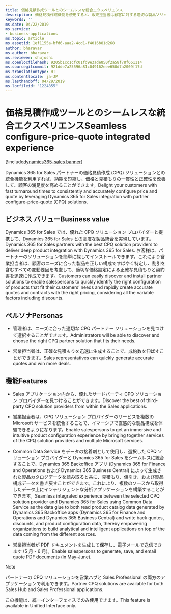 ```yaml
---
title: 価格見積作成ツールとのシームレスな統合エクスペリエンス
description: 価格見積作成機能を使用すると、販売担当者は顧客に対する適切な製品ソリューションを効率的にまとめて、それらの見積もりを出すことができます。
keywords: ''
ms.date: 04/22/2019
ms.service:
- business-applications
ms.topic: article
ms.assetid: 1ef1155a-bfd6-aaa2-4cd1-f4016b81d268
author: bharavar
ms.author: bharavar
ms.reviewer: shujoshi
ms.openlocfilehash: 9205b1cc1cfc01fd9e3ade850f2a58f78f661114
ms.sourcegitcommit: 921dde7a25596a81c049162eee650d7a2009f17d
ms.translationtype: HT
ms.contentlocale: ja-JP
ms.lasthandoff: 04/29/2019
ms.locfileid: "1224855"
---
```

#  <a name="seamless-configure-price-quote-integrated-experience"></a><span data-ttu-id="fd6f5-103">価格見積作成ツールとのシームレスな統合エクスペリエンス</span><span class="sxs-lookup"><span data-stu-id="fd6f5-103">Seamless configure-price-quote integrated experience</span></span> 
[!include[dynamics365-sales banner](../includes/dynamics365-sales.md)]





<span data-ttu-id="fd6f5-104">Dynamics 365 for Sales パートナーの価格見積作成 (CPQ) ソリューションとの統合機能を利用すれば、納期を短縮し、価格と見積もりの一貫性と正確性を改善して、顧客の満足度を高めることができます。</span><span class="sxs-lookup"><span data-stu-id="fd6f5-104">Delight your customers with fast turnaround times to consistently and accurately configure price and quote by leveraging Dynamics 365 for Sales integration with partner configure-price-quote (CPQ) solutions.</span></span>

## <a name="business-value"></a><span data-ttu-id="fd6f5-105">ビジネス バリュー</span><span class="sxs-lookup"><span data-stu-id="fd6f5-105">Business value</span></span> 

<span data-ttu-id="fd6f5-106">Dynamics 365 for Sales では、優れた CPQ ソリューション プロバイダーと提携して、Dynamics 365 for Sales との高度な製品統合を実現しています。</span><span class="sxs-lookup"><span data-stu-id="fd6f5-106">Dynamics 365 for Sales partners with the best CPQ solution providers to deliver deep product integration with Dynamics 365 for Sales.</span></span> <span data-ttu-id="fd6f5-107">お客様は、パートナーのソリューションを簡単に探してインストールできます。これにより営業担当者は、顧客のニーズに合った製品を正しい構成ですばやく特定し、割引を含むすべての変動要因を考慮して、適切な価格設定による正確な見積もりと契約書を迅速に作成できます。</span><span class="sxs-lookup"><span data-stu-id="fd6f5-107">Customers can easily discover and install partner solutions to enable salespersons to quickly identify the right configuration of products that fit their customers’ needs and rapidly create accurate quotes and contracts with the right pricing, considering all the variable factors including discounts.</span></span>

## <a name="personas"></a><span data-ttu-id="fd6f5-108">ペルソナ</span><span class="sxs-lookup"><span data-stu-id="fd6f5-108">Personas</span></span>

-   <span data-ttu-id="fd6f5-109">管理者は、ニーズに合った適切な CPQ パートナー ソリューションを見つけて選択することができます。</span><span class="sxs-lookup"><span data-stu-id="fd6f5-109">Administrators will be able to discover and choose the right CPQ partner solution that fits their needs.</span></span>

-   <span data-ttu-id="fd6f5-110">営業担当者は、正確な見積もりを迅速に生成することで、成約数を伸ばすことができます。</span><span class="sxs-lookup"><span data-stu-id="fd6f5-110">Sales representatives can quickly generate accurate quotes and win more deals.</span></span>

## <a name="features"></a><span data-ttu-id="fd6f5-111">機能</span><span class="sxs-lookup"><span data-stu-id="fd6f5-111">Features</span></span>

-   <span data-ttu-id="fd6f5-112">Sales アプリケーション内から、優れたサードパーティ CPQ ソリューション プロバイダーを見つけることができます。</span><span class="sxs-lookup"><span data-stu-id="fd6f5-112">Discover the best of third-party CPQ solution providers from within the Sales applications.</span></span>

-   <span data-ttu-id="fd6f5-113">営業担当者は、CPQ ソリューション プロバイダーのサービスを複数の Microsoft サービスを統合することで、イマーシブで直感的な製品構成を体験できるようになります。</span><span class="sxs-lookup"><span data-stu-id="fd6f5-113">Enable salespersons to get an immersive and intuitive product configuration experience by bringing together services of the CPQ solution providers and multiple Microsoft services.</span></span>

-   <span data-ttu-id="fd6f5-114">Common Data Service をデータの接着剤として使用し、選択した CPQ ソリューション プロバイダーと Dynamics 365 for Sales をシームレスに統合することで、Dynamics 365 Backoffice アプリ (Dynamics 365 for Finance and Operations および Dynamics 365 Business Central) によって生成された製品カタログデータを読み取ると共に、見積もり、値引き、および製品構成データを書き戻すことができます。これにより、複数のソースから取得したデータ上にインテリジェントな分析アプリケーションを構築することができます。</span><span class="sxs-lookup"><span data-stu-id="fd6f5-114">Seamless integrated experience between the selected CPQ solution provider and Dynamics 365 for Sales using Common Data Service as the data glue to both read product catalog data generated by Dynamics 365 Backoffice apps (Dynamics 365 for Finance and Operations and Dynamics 365 Business Central) and write back quotes, discounts, and product configuration data, thereby empowering organizations to build analytical and intelligent applications on top of the data coming from the different sources.</span></span>

-  <span data-ttu-id="fd6f5-115">営業担当者が PDF ドキュメントを生成して保存し、電子メールで送信できます (5 月 - 6 月)。</span><span class="sxs-lookup"><span data-stu-id="fd6f5-115">Enable salespersons to generate, save, and email quote PDF documents (in May-June).</span></span>


> [!NOTE]
> <span data-ttu-id="fd6f5-116">パートナーの CPQ ソリューションを営業ハブと Sales Professional の両方のアプリケーションで利用できます。</span><span class="sxs-lookup"><span data-stu-id="fd6f5-116">Partner CPQ solutions are available for both Sales Hub and Sales Professional applications.</span></span>
>
> <span data-ttu-id="fd6f5-117">この機能は、統一インターフェイスでのみ使用できます。</span><span class="sxs-lookup"><span data-stu-id="fd6f5-117">This feature is available in Unified Interface only.</span></span>
